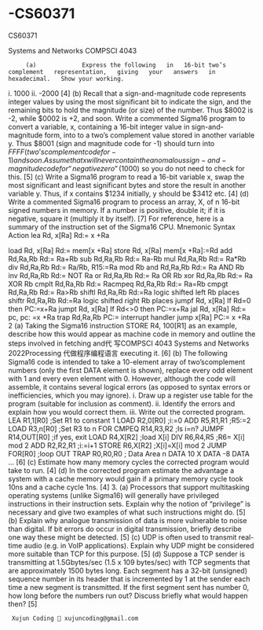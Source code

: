# -CS60371
 CS60371

Systems and Networks COMPSCI 4043 

         (a)             Express the following   in   16-bit two’s   complement   representation,   giving   your   answers   in   hexadecimal.   Show your working.

i. 1000 ii. -2000 [4] (b) Recall that a sign-and-magnitude code represents integer values by using the most significant bit to indicate the sign, and the remaining bits to hold the magnitude (or size) of the number. Thus $8002 is -2, while $0002 is +2, and soon. Write a commented Sigma16 program to convert a variable, x, containing a 16-bit integer value in sign-and-magnitude form, into to a two’s complement value stored in another variable y. Thus $8001 (sign and magnitude code for -1) should turn into $FFFF (two’s complement code for -1) and soon. Assume that x will never contain the anomalous sign-and-magnitude code for “negative zero” ($1000) so you do not need to check for this. [5] (c) Write a Sigma16 program to read a 16-bit variable x, swap the most significant and least significant bytes and store the result in another variable y. Thus, if x contains $1234 initially, y should be $3412 etc. [4] (d) Write a commented Sigma16 program to process an array, X, of n 16-bit signed numbers in memory. If a number is positive, double it; if it is negative, square it (multiply it by itself). [7] For reference, here is a summary of the instruction set of the Sigma16 CPU. Mnemonic Syntax Action lea Rd, x[Ra] Rd:= x +Ra

load Rd, x[Ra] Rd:= mem[x +Ra] store Rd, x[Ra] mem[x +Ra]:=Rd add Rd,Ra,Rb Rd:= Ra+Rb sub Rd,Ra,Rb Rd:= Ra-Rb mul Rd,Ra,Rb Rd:= Ra*Rb div Rd,Ra,Rb Rd:= Ra/Rb, R15:=Ra mod Rb and Rd,Ra,Rb Rd:= Ra AND Rb inv Rd,Ra,Rb Rd:= NOT Ra or Rd,Ra,Rb Rd:= Ra OR Rb xor Rd,Ra,Rb Rd:= Ra XOR Rb cmplt Rd,Ra,Rb Rd:= Racmpeq Rd,Ra,Rb Rd:= Ra=Rb cmpgt Rd,Ra,Rb Rd:= Ra>Rb shiftl Rd,Ra,Rb Rd:=Ra logic shifted left Rb places shiftr Rd,Ra,Rb Rd:=Ra logic shifted right Rb places jumpf Rd, x[Ra] If Rd=0 then PC:=x+Ra jumpt Rd, x[Ra] If Rd<>0 then PC:=x+Ra jal Rd, x[Ra] Rd:= pc, pc: =x +Ra trap Rd,Ra,Rb PC:= interrupt handler jump x[Ra] PC:= x +Ra 2 (a) Taking the Sigma16 instruction STORE R4, 100[R1] as an example, describe how this would appear as machine code in memory and outline the steps involved in fetching and代 写COMPSCI 4043 Systems and Networks 2022Processing 代做程序编程语言 executing it. [6] (b) The following Sigma16 code is intended to take a 10-element array of two’scomplement numbers (only the first DATA element is shown), replace every odd element with 1 and every even element with 0. However, although the code will assemble, it contains several logical errors (as opposed to syntax errors or inefficiencies, which you may ignore). i. Draw up a register use table for the program (suitable for inclusion as comment). ii. Identify the errors and explain how you would correct them. iii. Write out the corrected program. LEA R1,1[R0] ;Set R1 to constant 1 LOAD R2,0[R0] ;i:=0 ADD R5,R1,R1 ;R5:=2 LOAD R3,n[R0] ;Set R3 to n FOR CMPEQ R14,R3,R2 ;Is i=n? JUMPF R14,OUT[R0] ;if yes, exit LOAD R4,X[R2] ;load X[i] DIV R6,R4,R5 ;R6= X[i] mod 2 ADD R2,R2,R1 ;i:=i+1 STORE R6,X[R2] ;X[i]=X[i] mod 2 JUMP FOR[R0] ;loop OUT TRAP R0,R0,R0 ; Data Area n DATA 10 X DATA -8 DATA ... [6] (c) Estimate how many memory cycles the corrected program would take to run. [4] (d) In the corrected program estimate the advantage a system with a cache memory would gain if a primary memory cycle took 10ns and a cache cycle 1ns. [4] 3. (a) Processors that support multitasking operating systems (unlike Sigma16) will generally have privileged instructions in their instruction sets. Explain why the notion of “privilege” is necessary and give two examples of what such instructions might do. [5] (b) Explain why analogue transmission of data is more vulnerable to noise than digital. If bit errors do occur in digital transmission, briefly describe one way these might be detected. [5] (c) UDP is often used to transmit real-time audio (e.g. in VoIP applications). Explain why UDP might be considered more suitable than TCP for this purpose. [5] (d) Suppose a TCP sender is transmitting at 1.5Gbytes/sec (1.5 x 109 bytes/sec) with TCP segments that are approximately 1500 bytes long. Each segment has a 32-bit (unsigned) sequence number in its header that is incremented by 1 at the sender each time a new segment is transmitted. If the first segment sent has number 0, how long before the numbers run out? Discuss briefly what would happen then? [5]

     Xujun Coding 📧 xujuncoding@gmail.com
